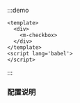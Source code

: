:::demo

```vue
<template>
  <div>
    <m-checkbox>
  </div>
</template>
<script lang='babel'>
</script>

```

:::

### 配置说明

